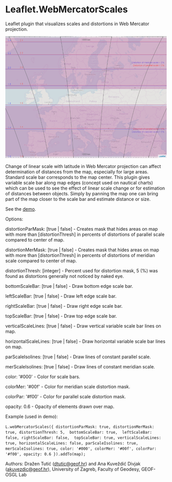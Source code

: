 # Leaflet.WebMercatorScales
Leaflet plugin that visualizes scales and distortions in Web Mercator projection.

![Leaflet.WebMercatorScales](https://github.com/dtutic/Leaflet.WebMercatorScales/blob/master/Leaflet%20Web%20Mecator%20Scales%20Demo.png)

Change of linear scale with latitude in Web Mercator projection can affect determination of distances from the map, especially for large areas. Standard scale bar corresponds to the map center. This plugin gives variable scale bar along map edges (concept used on nautical charts) which can be used to see the effect of linear scale change or for estimation of distances between objects. Simply by panning the map one can bring part of the map closer to the scale bar and estimate distance or size.

See the [demo](http://htmlpreview.github.com/?https://github.com/dtutic/Leaflet.WebMercatorScales/blob/master/Leaflet_WebMercatorScales_Demo.html).

Options:

distortionParMask: [true | false] - Creates mask that hides areas on map with more than [distortionThresh] in percents of distortions of parallel scale compared to center of map.

distortionMerMask: [true | false] - Creates mask that hides areas on map with more than [distortionThresh] in percents of distortions of meridian scale compared to center of map.

distortionThresh: [integer] - Percent used for distortion mask, 5 (%) was found as distortions generally not noticed by naked eye.

bottomScaleBar: [true | false] - Draw bottom edge scale bar. 

leftScaleBar: [true | false] - Draw left edge scale bar.

rightScaleBar: [true | false] - Draw right edge scale bar.

topScaleBar: [true | false] - Draw top edge scale bar.

verticalScaleLines: [true | false] - Draw vertical variable scale bar lines on map. 

horizontalScaleLines: [true | false] - Draw horizontal variable scale bar lines on map.

parScaleIsolines: [true | false] - Draw lines of constant parallel scale.

merScaleIsolines: [true | false] - Draw lines of constant meridian scale.

color: '#000' - Color for scale bars.

colorMer: '#00f' - Color for meridian scale distortion mask.

colorPar: '#f00' - Color for parallel scale distortion mask.

opacity: 0.6 - Opacity of elements drawn over map.


Example (used in demo):

`L.webMercatorScales({ distortionParMask: true,
						 distortionMerMask: true,
						 distortionThresh: 5, 
						 bottomScaleBar: true, 
						 leftScaleBar: false,
						 rightScaleBar: false, 
						 topScaleBar: true,
						 verticalScaleLines: true,
						 horizontalScaleLines: false,
						 parScaleIsolines: true,
						 merScaleIsolines: true,
						 color: '#000',
						 colorMer: '#00f',
						 colorPar: '#f00',
						 opacity: 0.6 }).addTo(map);`
             
Authors: Dražen Tutić (dtutic@geof.hr) and Ana Kuveždić Divjak (akuvezdic@geof.hr), University of Zagreb, Faculty of Geodesy, GEOF-OSGL Lab
